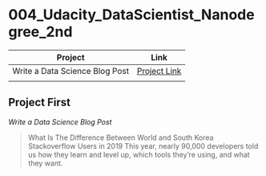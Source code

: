 # 004_Udacity_DataScientist_Nanodegree_2nd




|Project|Link|
|:---:|:---:|
|Write a Data Science Blog Post|[Project Link](https://github.com/NamWoo/004_Udacity_DataScientist_Nanodegree_2nd/blob/master/project_survey.ipynb)|
|||


## Project First
*Write a Data Science Blog Post*

>What Is The Difference Between World and South Korea Stackoverflow Users in 2019
This year, nearly 90,000 developers told us how they learn and level up, which tools they’re using, and what they want.
